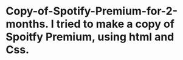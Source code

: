 # Copy-of-Spotify-Premium-for-2-months. I tried to make a copy of Spoitfy Premium, using html and Css.
